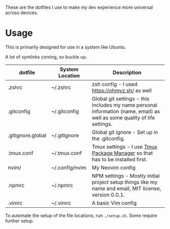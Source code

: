 These are the dotfiles I use to make my dev experience more universal across devices.

# Usage
This is primarily designed for use in a system like Ubuntu.

A lot of symlinks coming, so buckle up.

| dotfile           | System Location         | Description                                                                                                                                                                     |
|-------------------|-------------------------|---------------------------------------------------------------------------------------------------------------------------------------------------------------------------------|
| .zshrc            | ~/.zshrc | zsh config - I used https://ohmyz.sh/ as well |
| .gitconfig        | ~/.gitconfig            | Global git settings - this includes my name personal information (name, email) as well as some quality of life settings.                                                        |
| .gitignore.global | ~/.gitignore            | Global git ignore - Set up in the .gitconfig.                                                                                                                                   |
| .tmux.conf        | ~/.tmux.conf            | Tmux settings - I use [Tmux Package Manager](https://github.com/tmux-plugins/tpm) so that has to be installed first.                                                            |
| nvim/             | ~/.config/nvim          | My Neovim config |
| .npmrc            | ~/.npmrc                | NPM settings - Mostly initial project setup things like my name and email, MIT license, version 0.0.1.                                                                          |
| .vimrc            | ~/.vimrc                | A basic Vim config |

To automate the setup of the file locations, run `./setup.sh`. Some require further setup.

